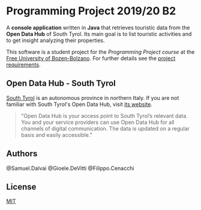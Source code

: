 # Programming Project 2019/20 B2

A **console application** written in **Java** that retrieves touristic data from the **Open Data Hub** of South Tyrol. 
Its main goal is to list touristic activities and to get insight analyzing their properties.

This software is a student project for the *Programming Project course* at the
[Free University of Bozen-Bolzano](https://www.unibz.it/). For further details see the 
[project requirements](https://ole.unibz.it/pluginfile.php/142802/mod_resource/content/3/00_project.pdf).

## Open Data Hub - South Tyrol

[South Tyrol](https://en.wikipedia.org/wiki/South_Tyrol) is an autonomous province in northern Italy.
If you are not familiar with South Tyrol's Open Data Hub, visit [its website](https://opendatahub.bz.it/).
> "Open Data Hub is your access point to South Tyrol’s relevant data. You and your service providers can use Open Data
> Hub for all channels of digital communication. The data is updated on a regular basis and easily accessible."

## Authors

@Samuel.Dalvai @Gioele.DeVitti @Filippo.Cenacchi

## License

[MIT](https://choosealicense.com/licenses/mit/)